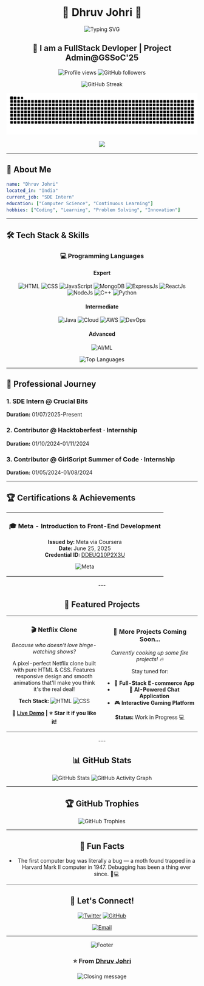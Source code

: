 <div align="center">


# 🌟 Dhruv Johri 🌟

<img src="https://readme-typing-svg.herokuapp.com?font=Fira+Code&size=30&duration=3000&pause=1000&color=9D4EDD&center=true&vCenter=true&multiline=true&width=600&height=100&lines=SDE%20Intern;Welcome+to+my+GitHub!" alt="Typing SVG" />

## 🚀 I am a FullStack Devloper | Project Admin@GSSoC'25

<p align="center">
  <img src="https://komarev.com/ghpvc/?username=DhruvJohri&color=blueviolet&style=for-the-badge" alt="Profile views" />
  <img src="https://img.shields.io/github/followers/DhruvJohri?style=for-the-badge&color=blueviolet" alt="GitHub followers" />
</p>

<div align="center">
  <img src="https://streak-stats.demolab.com/?user=DhruvJohri&theme=radical&hide_border=true&stroke=9D4EDD&ring=9D4EDD&fire=9D4EDD" alt="GitHub Streak" />
</div>


<!-- Snake Animation -->


<div align="center">
    
  ![snake gif](https://github.com/TechnologyHell/TechnologyHell/blob/output/github-snake-dark.svg)
</div>



<!-- Visit Counter -->
<div align="center">
  
  [![](https://visitcount.itsvg.in/api?id=technologyhell&icon=10&color=6)](https://visitcount.itsvg.in)
</div>







</div>

---

## 🌈 About Me

```yaml
name: "Dhruv Johri"
located_in: "India"
current_job: "SDE Intern"
education: ["Computer Science", "Continuous Learning"]
hobbies: ["Coding", "Learning", "Problem Solving", "Innovation"]
```



---

## 🛠️ Tech Stack & Skills

<div align="center">

### 💻 Programming Languages

#### Expert
![HTML](https://img.shields.io/badge/-HTML-blueviolet?style=for-the-badge&logo=html&logoColor=white) ![CSS](https://img.shields.io/badge/-CSS-blueviolet?style=for-the-badge&logo=css&logoColor=white) ![JavaScript](https://img.shields.io/badge/-JavaScript-blueviolet?style=for-the-badge&logo=javascript&logoColor=white) ![MongoDB](https://img.shields.io/badge/-MongoDB-blueviolet?style=for-the-badge&logo=mongodb&logoColor=white) ![ExpressJs](https://img.shields.io/badge/-ExpressJs-blueviolet?style=for-the-badge&logo=expressjs&logoColor=white) ![ReactJs](https://img.shields.io/badge/-ReactJs-blueviolet?style=for-the-badge&logo=reactjs&logoColor=white) ![NodeJs](https://img.shields.io/badge/-NodeJs-blueviolet?style=for-the-badge&logo=nodejs&logoColor=white) ![C++](https://img.shields.io/badge/-C++-blueviolet?style=for-the-badge&logo=c++&logoColor=white) ![Python](https://img.shields.io/badge/-Python-blueviolet?style=for-the-badge&logo=python&logoColor=white) 
#### Intermediate
![Java](https://img.shields.io/badge/-Java-blueviolet?style=for-the-badge&logo=java&logoColor=white) ![Cloud](https://img.shields.io/badge/-Cloud-blueviolet?style=for-the-badge&logo=cloud&logoColor=white) ![AWS](https://img.shields.io/badge/-AWS-blueviolet?style=for-the-badge&logo=aws&logoColor=white) ![DevOps](https://img.shields.io/badge/-DevOps-blueviolet?style=for-the-badge&logo=devops&logoColor=white) 
#### Advanced
![AI/ML](https://img.shields.io/badge/-AI/ML-blueviolet?style=for-the-badge&logo=ai/ml&logoColor=white) 

<img src="https://github-readme-stats.vercel.app/api/top-langs/?username=DhruvJohri&theme=radical&hide_border=true&include_all_commits=true&count_private=true&layout=compact" alt="Top Languages" />

</div>

---

## 💼 Professional Journey

### 1. SDE Intern @ Crucial Bits
**Duration:** 01/07/2025-Present




### 2.  Contributor  @ Hacktoberfest · Internship
**Duration:** 01/10/2024-01/11/2024




### 3.  Contributor  @  GirlScript Summer of Code · Internship
**Duration:** 01/05/2024-01/08/2024




---

## 🏆 Certifications & Achievements

<div align="center">

<table>
<tr>
<td align="center" width="100%">

### 🎓 **Meta - Introduction to Front-End Development**
**Issued by:** Meta via Coursera  
**Date:** June 25, 2025  
**Credential ID:** [DDEUQ10P2X3U](https://www.coursera.org/account/accomplishments/verify/DDEUQ10P2X3U)

![Meta](https://img.shields.io/badge/-Meta_Certified-blueviolet?style=for-the-badge&logo=meta&logoColor=white)

</td>
</tr>
</table>
---


## 🚀 Featured Projects

<div align="center">

<table>
<tr>
<td width="50%" align="center">

### 🎬 **Netflix Clone**
*Because who doesn't love binge-watching shows?*

A pixel-perfect Netflix clone built with pure HTML & CSS. Features responsive design and smooth animations that'll make you think it's the real deal!

**Tech Stack:**
![HTML](https://img.shields.io/badge/-HTML5-E34F26?style=flat-square&logo=html5&logoColor=white)
![CSS](https://img.shields.io/badge/-CSS3-1572B6?style=flat-square&logo=css3&logoColor=white)

**🔗 [Live Demo](https://github.com/DhruvJohri/Netflix-Clone.git) | ⭐ Star it if you like it!**

</td>
<td width="50%" align="center">

### 🚀 **More Projects Coming Soon...**
*Currently cooking up some fire projects! 🔥*

Stay tuned for:
- 📱 **Full-Stack E-commerce App**
- 🤖 **AI-Powered Chat Application**  
- 🎮 **Interactive Gaming Platform**

**Status:** Work in Progress 💻

</td>
</tr>
</table>

</div>
---

## 📊 GitHub Stats

<div align="center">
  
<img src="https://github-readme-stats.vercel.app/api?username=DhruvJohri&theme=radical&hide_border=true&include_all_commits=true&count_private=true" alt="GitHub Stats" />

<img src="https://github-readme-activity-graph.vercel.app/graph?username=DhruvJohri&theme=redical&hide_border=true" alt="GitHub Activity Graph" />

</div>

---

## 🏆 GitHub Trophies

<div align="center">
  <img src="https://github-profile-trophy.vercel.app/?username=DhruvJohri&theme=radical&no-frame=true&no-bg=false&margin-w=4" alt="GitHub Trophies" />
</div>

---

## 🎯 Fun Facts

- The first computer bug was literally a bug — a moth found trapped in a Harvard Mark II computer in 1947. Debugging has been a thing ever since. 🐛💻

---

## 🤝 Let's Connect!

<div align="center">

[![Twitter](https://img.shields.io/badge/Twitter-1DA1F2?style=for-the-badge&logo=twitter&logoColor=white)](https://x.com/DhruvJohri_)
[![GitHub](https://img.shields.io/badge/GitHub-100000?style=for-the-badge&logo=github&logoColor=white)](https://github.com/DhruvJohri)

[![Email](https://img.shields.io/badge/Email-D14836?style=for-the-badge&logo=gmail&logoColor=white)](mailto:johridhruv24@gmail.com)

</div>

---

<div align="center">
  <img src="https://capsule-render.vercel.app/api?type=waving&color=gradient&customColorList=12&height=100&section=footer" alt="Footer" />
  
  ### ⭐️ From [Dhruv Johri](https://github.com/DhruvJohri)
  
  <img src="https://readme-typing-svg.herokuapp.com?font=Fira+Code&size=18&duration=3000&pause=1000&color=9D4EDD&center=true&vCenter=true&width=600&lines=Thanks+for+visiting!;Let's+build+something+amazing+together!;Always+learning%2C+always+growing!" alt="Closing message" />
</div>
